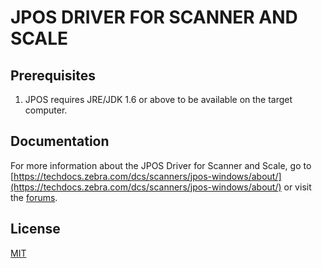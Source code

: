 # JPOS DRIVER FOR SCANNER AND SCALE

## Prerequisites
1. JPOS requires JRE/JDK 1.6 or above to be available on the target computer.

## Documentation
For more information about the JPOS Driver for Scanner and Scale, go to [https://techdocs.zebra.com/dcs/scanners/jpos-windows/about/](https://techdocs.zebra.com/dcs/scanners/jpos-windows/about/) or visit the [forums](https://developer.zebra.com/community/technologies/advanced-data-capture).

## License
[MIT](LICENSE.txt)
